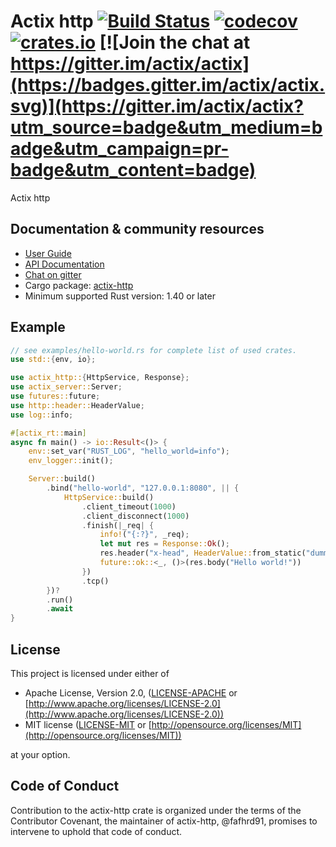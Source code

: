 # Actix http [![Build Status](https://travis-ci.org/actix/actix-web.svg?branch=master)](https://travis-ci.org/actix/actix-web)  [![codecov](https://codecov.io/gh/actix/actix-web/branch/master/graph/badge.svg)](https://codecov.io/gh/actix/actix-web) [![crates.io](https://meritbadge.herokuapp.com/actix-http)](https://crates.io/crates/actix-http) [![Join the chat at https://gitter.im/actix/actix](https://badges.gitter.im/actix/actix.svg)](https://gitter.im/actix/actix?utm_source=badge&utm_medium=badge&utm_campaign=pr-badge&utm_content=badge)

Actix http

## Documentation & community resources

* [User Guide](https://actix.rs/docs/)
* [API Documentation](https://docs.rs/actix-http/)
* [Chat on gitter](https://gitter.im/actix/actix)
* Cargo package: [actix-http](https://crates.io/crates/actix-http)
* Minimum supported Rust version: 1.40 or later

## Example

```rust
// see examples/hello-world.rs for complete list of used crates.
use std::{env, io};

use actix_http::{HttpService, Response};
use actix_server::Server;
use futures::future;
use http::header::HeaderValue;
use log::info;

#[actix_rt::main]
async fn main() -> io::Result<()> {
    env::set_var("RUST_LOG", "hello_world=info");
    env_logger::init();

    Server::build()
        .bind("hello-world", "127.0.0.1:8080", || {
            HttpService::build()
                .client_timeout(1000)
                .client_disconnect(1000)
                .finish(|_req| {
                    info!("{:?}", _req);
                    let mut res = Response::Ok();
                    res.header("x-head", HeaderValue::from_static("dummy value!"));
                    future::ok::<_, ()>(res.body("Hello world!"))
                })
                .tcp()
        })?
        .run()
        .await
}
```

## License

This project is licensed under either of

* Apache License, Version 2.0, ([LICENSE-APACHE](LICENSE-APACHE) or [http://www.apache.org/licenses/LICENSE-2.0](http://www.apache.org/licenses/LICENSE-2.0))
* MIT license ([LICENSE-MIT](LICENSE-MIT) or [http://opensource.org/licenses/MIT](http://opensource.org/licenses/MIT))

at your option.

## Code of Conduct

Contribution to the actix-http crate is organized under the terms of the
Contributor Covenant, the maintainer of actix-http, @fafhrd91, promises to
intervene to uphold that code of conduct.
